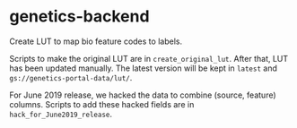 # genetics-backend

Create LUT to map bio feature codes to labels.

Scripts to make the original LUT are in `create_original_lut`. After that, LUT has been updated manually. The latest version will be kept in `latest` and `gs://genetics-portal-data/lut/`.

For June 2019 release, we hacked the data to combine (source, feature) columns. Scripts to add these hacked fields are in `hack_for_June2019_release`.
